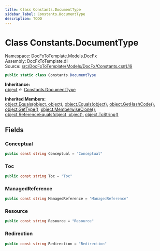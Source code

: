 ```yaml
---
title: Class Constants.DocumentType
sidebar_label: Constants.DocumentType
description: TODO
---
```


# Class Constants.DocumentType
Namespace: DocFxToTemplate.Models.DocFx   
Assembly: DocFxToTemplate.dll  
Source: [src/DocFxToTemplate/Models/DocFx/Constants.cs#L16](https://github.com/k-wojcik/DocFxToTemplate/blob/master/src/DocFxToTemplate/Models/DocFx/Constants.cs#L16)    
   

```csharp title="src/DocFxToTemplate/Models/DocFx/Constants.cs#L16" 
public static class Constants.DocumentType
```

**Inheritance:**   
[object](https://learn.microsoft.com/dotnet/api/system.object) &lt;- 
[Constants.DocumentType](../DocFxToTemplate.Models.DocFx/Constants.DocumentType)   

**Inherited Members:**   
[object.Equals(object, object)](https://learn.microsoft.com/dotnet/api/system.object.equals#system-object-equals(system-object-system-object)), [object.Equals(object)](https://learn.microsoft.com/dotnet/api/system.object.equals#system-object-equals(system-object)), [object.GetHashCode()](https://learn.microsoft.com/dotnet/api/system.object.gethashcode), [object.GetType()](https://learn.microsoft.com/dotnet/api/system.object.gettype), [object.MemberwiseClone()](https://learn.microsoft.com/dotnet/api/system.object.memberwiseclone), [object.ReferenceEquals(object, object)](https://learn.microsoft.com/dotnet/api/system.object.referenceequals), [object.ToString()](https://learn.microsoft.com/dotnet/api/system.object.tostring)   

   

   

## Fields
### Conceptual
   
```csharp title="src/DocFxToTemplate/Models/DocFx/Constants.cs#L18"
public const string Conceptual = "Conceptual"
```
### Toc
   
```csharp title="src/DocFxToTemplate/Models/DocFx/Constants.cs#L19"
public const string Toc = "Toc"
```
### ManagedReference
   
```csharp title="src/DocFxToTemplate/Models/DocFx/Constants.cs#L20"
public const string ManagedReference = "ManagedReference"
```
### Resource
   
```csharp title="src/DocFxToTemplate/Models/DocFx/Constants.cs#L21"
public const string Resource = "Resource"
```
### Redirection
   
```csharp title="src/DocFxToTemplate/Models/DocFx/Constants.cs#L22"
public const string Redirection = "Redirection"
```
   

   

   

   

   